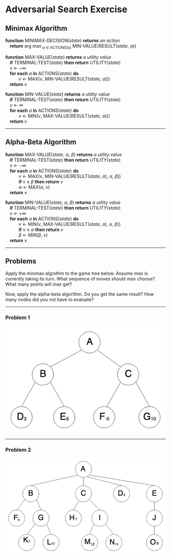 # Adversarial Search Exercise

## Minimax Algorithm

__function__ MINIMAX-DECISION(_state_) __returns__ _an action_  
&emsp;__return__ arg max<sub> _a_ &Element; ACTIONS(_s_)</sub> MIN\-VALUE(RESULT(_state_, _a_))  

__function__ MAX\-VALUE(_state_) __returns__ _a utility value_  
&emsp;__if__ TERMINAL\-TEST(_state_) __then return__ UTILITY(_state_)  
&emsp;_v_ &larr; &minus;&infin;  
&emsp;__for each__ _a_ __in__ ACTIONS(_state_) __do__  
&emsp;&emsp;&emsp;_v_ &larr; MAX(_v_, MIN\-VALUE(RESULT(_state_, _a_)))  
&emsp;__return__ _v_  

__function__ MIN\-VALUE(_state_) __returns__ _a utility value_  
&emsp;__if__ TERMINAL\-TEST(_state_) __then return__ UTILITY(_state_)  
&emsp;_v_ &larr; &infin;  
&emsp;__for each__ _a_ __in__ ACTIONS(_state_) __do__  
&emsp;&emsp;&emsp;_v_ &larr; MIN(_v_, MAX\-VALUE(RESULT(_state_, _a_)))  
&emsp;__return__ _v_

---

## Alpha-Beta Algorithm

__function__ MAX\-VALUE(_state_, _&alpha;_, _&beta;_) __returns__ _a utility value_  
&emsp;__if__ TERMINAL\-TEST(_state_) __then return__ UTILITY(_state_)  
&emsp;_v_ &larr; &minus;&infin;  
&emsp;__for each__ _a_ __in__ ACTIONS(_state_) __do__  
&emsp;&emsp;&emsp;_v_ &larr; MAX(_v_, MIN\-VALUE(RESULT(_state_, _a_), _&alpha;_, _&beta;_))  
&emsp;&emsp;&emsp;__if__ _v_ &ge; _&beta;_ __then return__ _v_  
&emsp;&emsp;&emsp;_&alpha;_ &larr; MAX(_&alpha;_, _v_)  
&emsp;__return__ _v_  

__function__ MIN\-VALUE(_state_, _&alpha;_, _&beta;_) __returns__ _a utility value_  
&emsp;__if__ TERMINAL\-TEST(_state_) __then return__ UTILITY(_state_)  
&emsp;_v_ &larr; &plus;&infin;  
&emsp;__for each__ _a_ __in__ ACTIONS(_state_) __do__  
&emsp;&emsp;&emsp;_v_ &larr; MIN(_v_, MAX\-VALUE(RESULT(_state_, _a_), _&alpha;_, _&beta;_))  
&emsp;&emsp;&emsp;__if__ _v_ &le; _&alpha;_ __then return__ _v_  
&emsp;&emsp;&emsp;_&beta;_ &larr; MIN(_&beta;_, _v_)  
&emsp;__return__ _v_  

---

## Problems

Apply the minimax algrothm to the game tree below.  Assume _max_ is currently taking its turn.  What sequence of moves should _max_ choose?  What many points will _max_ get?  

Now, apply the alpha-beta algorithm.  Do you get the same result?  How many nodes did you not have to evaluate?

---

### Problem 1

![Minimax problem 1](./images/minimax-1.png)

---

### Problem 2

![Minimax problem 1](./images/minimax-2.png)
